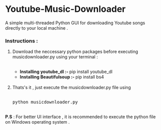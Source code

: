 # Youtube-Music-Downloader
A simple multi-threaded Python GUI for downloading Youtube songs directly to your local machine . 

<h3>Instructions : </h3> 
<ol>
<li>Download the neccessary python packages before executing musicdownloader.py using your terminal  :</li>
<br>
<ul>
<li><b>Installing youtube_dl  :- </b>pip install youtube_dl</li>
<li><b>Installing Beautifulsoup :- </b> pip install bs4</li>
<br>
</ul>
<li>Thats's it , just execute the musicdownloader.py file using </li>
<br>
<pre>python musicdownloader.py </pre>
</ol>
<br>
<b>P.S</b> : For better UI interface , it is recommended to execute the python file on Windows operating system .
